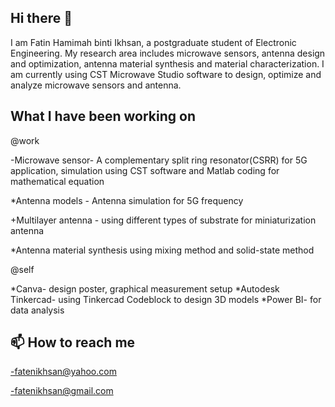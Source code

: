  ## **Hi there 👋**

I am Fatin Hamimah binti Ikhsan, a postgraduate student of Electronic Engineering. My research area includes microwave sensors, antenna design and optimization, antenna material synthesis and material characterization. I am currently using CST Microwave Studio software to design, optimize and analyze microwave sensors and antenna.

## What I have been working on

@work

-Microwave sensor- A complementary split ring resonator(CSRR) for 5G application, simulation using CST software and Matlab coding for mathematical equation

*Antenna models - Antenna simulation for 5G frequency

+Multilayer antenna - using different types of substrate for miniaturization antenna

*Antenna material synthesis using mixing method and solid-state method

@self

*Canva- design poster, graphical measurement setup
*Autodesk Tinkercad- using Tinkercad Codeblock to design 3D models
*Power BI- for data analysis

## 📫 How to reach me

-fatenikhsan@yahoo.com

-fatenikhsan@gmail.com




<!---
fatenikhsan/fatenikhsan is a ✨ special ✨ repository because its `README.md` (this file) appears on your GitHub profile.
You can click the Preview link to take a look at your changes.
--->


